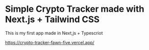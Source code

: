 # Simple Crypto Tracker made with Next.js + Tailwind CSS

This is my first app made in Next,js + Typescriot

https://crypto-tracker-fawn-five.vercel.app/
